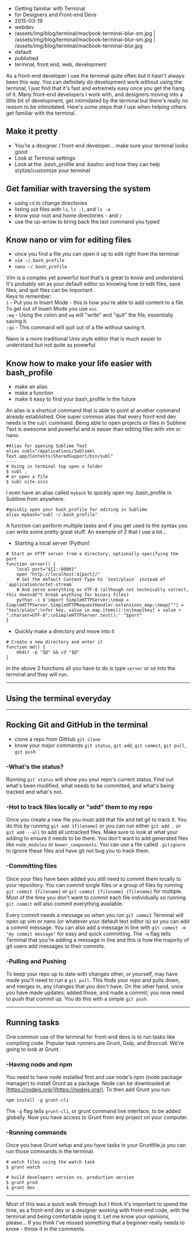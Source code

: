* Getting familiar with Terminal
* for Designers and Front-end Devs
* 2015-03-19
* webdev
* /assets/img/blog/terminal/macbook-terminal-blur-sm.jpg | /assets/img/blog/terminal/macbook-terminal-blur-sm.jpg | /assets/img/blog/terminal/macbook-terminal-blur.jpg
* default
* published
* terminal, front end, web, development

As a front-end developer I use the terminal quite often but it hasn't always been this way. You can definitely do development work without using the terminal, I just find that it's fast and extremely easy once you get the hang of it. Many front-end developers I work with, and designers moving into a little bit of development, get intimidated by the terminal but there's really no reason to be intimidated. Here's some steps that I use when helping others get familiar with the terminal. 

## Make it pretty

* You're a designer / front-end developer... make sure your terminal looks good
* Look at Terminal settings
* Look at the .bash_profile and .bashrc and how they can help stylize/customize your terminal

## Get familiar with traversing the system

* using `cd` to change directories
* listing out files with `ls`, `ls -l`, and `ls -a`
* know your root and home directories `~` and `/`
* use the up-arrow to bring back the last command you typed

## Know nano or vim for editing files

* once you find a file you can open it up to edit right from the terminal
* `vim ~/.bash_profile` 
* `nano ~/.bash_profile`

Vim is a complex yet powerful tool that's is great to know and understand. It's probably set as your default editor so knowing how to edit files, save files, and quit files can be important.   
Keys to remember:   
`i` - Put you in Insert Mode - this is how you're able to add content to a file. To get out of Insert Mode you use `esc`.   
`:wq` - Using the colon and `wq` will "write" and "quit" the file, essentially saving it.   
`:qa` - This command will quit out of a file without saving it.

Nano is a more traditional Unix style editor that is much easier to understand but not quite as powerful. 

## Know how to make your life easier with bash_profile

* make an alias
* make a function
* make it easy to find your bash_profile in the future

An alias is a shortcut command that is able to point at another command already established. One super common alias that every front-end dev needs is the `subl` command. Being able to open projects or files in Sublime Text is awesome and powerful and is easier than editing files with vim or nano.

```
#Alias for opening Sublime Text
alias subl="/Applications/Sublime\ Text.app/Contents/SharedSupport/bin/subl"
----
# Using in terminal top open a folder
$ subl .
# or open a file
$ subl site.scss
```

I even have an alias called `mybash` to quickly open my .bash_profile in Sublime from anywhere.

```
#quickly open your bash_profile for editing in Sublime
alias mybash="subl ~/.bash_profile"
```

A function can perform multiple tasks and if you get used to the syntax you can write some pretty great stuff. An example of 2 that I use a lot...

* Starting a local server (Python)

```
# Start an HTTP server from a directory, optionally specifying the port
function server() {
	local port="${1:-8000}"
	open "http://localhost:${port}/"
	# Set the default Content-Type to `text/plain` instead of `application/octet-stream`
	# And serve everything as UTF-8 (although not technically correct, this doesnâ€™t break anything for binary files)
	python -c $'import SimpleHTTPServer;\nmap = SimpleHTTPServer.SimpleHTTPRequestHandler.extensions_map;\nmap[""] = "text/plain";\nfor key, value in map.items():\n\tmap[key] = value + ";charset=UTF-8";\nSimpleHTTPServer.test();' "$port"
}
```

* Quickly make a directory and move into it

```
# Create a new directory and enter it
function md() {
	mkdir -p "$@" && cd "$@"
}   
```

In the above 2 functions all you have to do is type `server` or `md` into the terminal and they will run.

------

<h2 class="center">Using the terminal everyday</h2>

------
## Rocking Git and GitHub in the terminal

* clone a repo from GitHub `git clone`
* know your major commands `git status`, `git add`, `git commit`, `git pull`, `git push`

### -What's the status?

Running `git status` will show you your repo's current status. Find out what's been modified, what needs to be committed, and what's being tracked and what's not.

### -Hot to track files locally or "add" them to my repo

Once you create a new file you must add that file and tell git to track it. You do this by running `git add {filename}` or you can run either `git add .` or `git add --all` to add all untracked files. Make sure to look at what your adding to ensure it needs to be there. You don't want to add generated files like `node_modules` or `bower_components`. You can use a file called `.gitignore` to ignore these files and have git not bug you to track them. 

### -Committing files 

Once your files have been added you still need to commit them locally to your repository. 
You can commit single files or a group of files by running `git commit {filename}` or `git commit {filename} {filename}` for multiple. Most of the time you don't want to commit each file individually so running `git commit` will also commit everything available.

Every commit needs a message so when you run `git commit` Terminal will open up vim or nano (or whatever your default text editor is) so you can add a commit message. You can also add a message in line with `git commit -m "my commit message"` for easy and quick committing. The `-m` flag tells Terminal that you're adding a message in line and this is how the majority of git users add messages to their commits. 

### -Pulling and Pushing

To keep your repo up to date with changes other, or yourself, may have made you'll need to run a `git pull`. This finds your repo and pulls down, and merges in, any changes that you don't have. On the other hand, once you have made updates, added those, and made a commit; you now need to push that commit up. You do this with a simple `git push`. 

-------

## Running tasks

One common use of the terminal for front-end devs is to run tasks like compiling code. Popular task runners are Grunt, Gulp, and Broccoli. We're going to look at Grunt.

### -Having node and npm

You need to have node installed first and use node's npm (node package manager) to install Grunt as a package. Node can be downloaded at [https://nodejs.org/](https://nodejs.org/). 
To then add Grunt you run:   
```   
npm install -g grunt-cli
```   

The `-g` flag tells `grunt-cli`, or grunt command line interface, to be added globally. Now you have access to Grunt from any project on your computer. 

### -Running commands

Once you have Grunt setup and you have tasks in your Gruntfile.js you can run those commands in the terminal.

```
# watch files using the watch task
$ grunt watch

# build developers version vs. production version
$ grunt prod
$ grunt dev
```

------

Most of this was a quick walk through but I think it's important to spend the time, as a front-end dev or a designer working with front-end code, with the terminal and being comfortable using it. Let me know your opinions, please... If you think I've missed something that a beginner really needs to know - throw it in the comments.  